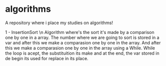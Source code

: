 # algorithms
A repository where i place my studies on algorithms! 


1 - InsertionSort \n
Algorithm where's the sort it's made by a comparison one by one in a array. 
The number where we are going to sort is stored in a var and after this we make a comparasion one by one in the array.
And after this we make a comparasion one by one in the array using a While. 
While the loop is acept, the substituition its make and at the end, the var stored in de begin its used for replace in its place.
